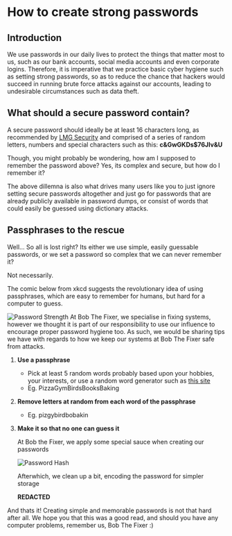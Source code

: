 # How to create strong passwords
## Introduction
We use passwords in our daily lives to protect the things that matter most to us, such as our bank accounts, social media accounts and even corporate logins. Therefore, it is imperative that we practice basic cyber hygiene such as setting strong passwords, so as to reduce the chance that hackers would succeed in running brute force attacks against our accounts, leading to undesirable circumstances such as data theft.
## What should a secure password contain?
A secure password should ideally be at least 16 characters long, as recommended by  [LMG Security](https://www.lmgsecurity.com/how-long-should-your-password-be-a-technical-guide-to-a-safe-password-length-policy/) and comprised of a series of random letters, numbers and special characters such as this:
**c&GwGKDs$76JIv&U**

Though, you might probably be wondering, how am I supposed to remember the password above? Yes, its complex and secure, but how do I remember it?

The above dillemna is also what drives many users like you to just ignore setting secure passwords altogether and just go for passwords that are already publicly available in password dumps, or consist of words that could easily be guessed using dictionary attacks.

## Passphrases to the rescue
Well... So all is lost right? Its either we use simple, easily guessable passwords, or we set a password so complex that we can never remember it?

Not necessarily. 

The comic below from xkcd suggests the revolutionary idea of using passphrases, which are easy to remember for humans, but hard for a computer to guess. 

![Password Strength](https://imgs.xkcd.com/comics/password_strength.png)
At Bob The Fixer, we specialise in fixing systems, however we thought it is part of our responsibility to use our influence to encourage proper password hygiene too. As such, we would be sharing tips we have with regards to how we keep our systems at Bob The Fixer safe from attacks.

1. **Use a passphrase**
	* Pick at least 5 random words probably based upon your hobbies, your interests, or use a random word generator such as [this site](https://untroubled.org/pwgen/ppgen.cgi)
	* Eg. PizzaGymBirdsBooksBaking
2. **Remove letters at random from each word of the passphrase**
	* Eg. pizgybirdbobakin
3. **Make it so that no one can guess it**
	
	At Bob the Fixer, we apply some special sauce when creating our passwords
	
	![Password Hash](https://i.imgur.com/B3KtSqg.png)
	
	Afterwhich, we clean up a bit, encoding the password for simpler storage
	
	**REDACTED**

And thats it! Creating simple and memorable passwords is not that hard after all. We hope you that this was a good read, and should you have any computer problems, remember us, Bob The Fixer :)
